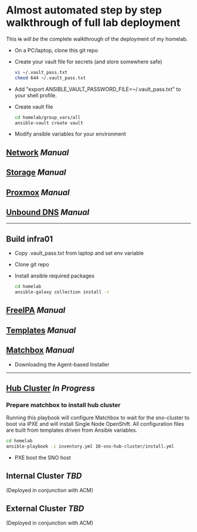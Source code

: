 # Almost automated step by step walkthrough of full lab deployment

This ~~is~~ *will be* the complete walkthrough of the deployment of my homelab.

- On a PC/laptop, clone this git repo
- Create your vault file for secrets (and store somewhere safe)

  ```bash
  vi ~/.vault_pass.txt
  chmod 644 ~/.vault_pass.txt
  ```

- Add "export ANSIBLE_VAULT_PASSWORD_FILE=~/.vault_pass.txt" to your shell profile.
- Create vault file

  ```bash
  cd homelab/group_vars/all
  ansible-vault create vault
  ```

- Modify ansible variables for your environment

## [Network](00-network/README.md) *Manual*

## [Storage](01-storage/README.md) *Manual*

## [Proxmox](02-proxmox/README.md) *Manual*

## [Unbound DNS](03-unbound-dns/README.md) *Manual*

---

## Build infra01

- Copy .vault_pass.txt from laptop and set env variable
- Clone git repo
- Install ansible required packages

  ```bash
  cd homelab
  ansible-galaxy collection install -r
  ```

## [FreeIPA](04-free-ipa/README.md) *Manual*

## [Templates](05-templates/README.md) *Manual*

## [Matchbox](06-matchbox/README.md) *Manual*

- Downloading the Agent-based Installer

---

## [Hub Cluster](10-sno-hub-cluster/README.md) *In Progress*

### Prepare matchbox to install hub cluster

Running this playbook will configure Matchbox to wait for the sno-cluster to boot via iPXE and will install Single Node OpenShift.  All configuration files are built from templates driven from Ansible variables.

  ```bash
  cd homelab
  ansible-playbook -i inventory.yml 10-sno-hub-cluster/install.yml
  ```

- PXE boot the SNO host

## Internal Cluster *TBD*

(Deployed in conjunction with ACM)

## External Cluster *TBD*

(Deployed in conjunction with ACM)
